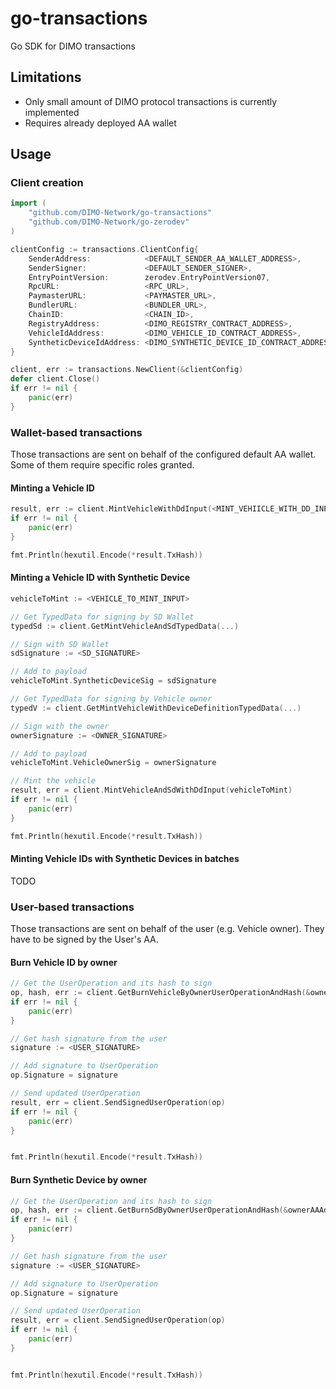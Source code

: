 # go-transactions

Go SDK for DIMO transactions

## Limitations

- Only small amount of DIMO protocol transactions is currently implemented
- Requires already deployed AA wallet

## Usage

### Client creation

```go
import (
    "github.com/DIMO-Network/go-transactions"
    "github.com/DIMO-Network/go-zerodev"
)

clientConfig := transactions.ClientConfig{
    SenderAddress:            <DEFAULT_SENDER_AA_WALLET_ADDRESS>,
    SenderSigner:             <DEFAULT_SENDER_SIGNER>,
    EntryPointVersion:        zerodev.EntryPointVersion07,
    RpcURL:                   <RPC_URL>,
    PaymasterURL:             <PAYMASTER_URL>,
    BundlerURL:               <BUNDLER_URL>,
    ChainID:                  <CHAIN_ID>,
    RegistryAddress:          <DIMO_REGISTRY_CONTRACT_ADDRESS>,
    VehicleIdAddress:         <DIMO_VEHICLE_ID_CONTRACT_ADDRESS>,
    SyntheticDeviceIdAddress: <DIMO_SYNTHETIC_DEVICE_ID_CONTRACT_ADDRESS>,
}

client, err := transactions.NewClient(&clientConfig)
defer client.Close()
if err != nil {
    panic(err)
}
```

### Wallet-based transactions

Those transactions are sent on behalf of the configured default AA wallet. Some of them require specific roles granted.

#### Minting a Vehicle ID

```go
result, err := client.MintVehicleWithDdInput(<MINT_VEHIICLE_WITH_DD_INPUT>)
if err != nil {
    panic(err)
}

fmt.Println(hexutil.Encode(*result.TxHash))
```

#### Minting a Vehicle ID with Synthetic Device

```go
vehicleToMint := <VEHICLE_TO_MINT_INPUT>

// Get TypedData for signing by SD Wallet	
typedSd := client.GetMintVehicleAndSdTypedData(...)

// Sign with SD Wallet
sdSignature := <SD_SIGNATURE>

// Add to payload
vehicleToMint.SyntheticDeviceSig = sdSignature

// Get TypedData for signing by Vehicle owner	
typedV := client.GetMintVehicleWithDeviceDefinitionTypedData(...)

// Sign with the owner
ownerSignature := <OWNER_SIGNATURE>

// Add to payload
vehicleToMint.VehicleOwnerSig = ownerSignature

// Mint the vehicle
result, err = client.MintVehicleAndSdWithDdInput(vehicleToMint)
if err != nil {
    panic(err)
}

fmt.Println(hexutil.Encode(*result.TxHash))
```

#### Minting Vehicle IDs with Synthetic Devices in batches

TODO

### User-based transactions

Those transactions are sent on behalf of the user (e.g. Vehicle owner). They have to be signed by the User's AA.

#### Burn Vehicle ID by owner

```go
// Get the UserOperation and its hash to sign
op, hash, err := client.GetBurnVehicleByOwnerUserOperationAndHash(&ownerAAAddress, <Vehicle TokenID>)
if err != nil {
    panic(err)
}

// Get hash signature from the user
signature := <USER_SIGNATURE>

// Add signature to UserOperation
op.Signature = signature

// Send updated UserOperation
result, err = client.SendSignedUserOperation(op)
if err != nil {
    panic(err)
}


fmt.Println(hexutil.Encode(*result.TxHash))
```

#### Burn Synthetic Device by owner

```go
// Get the UserOperation and its hash to sign
op, hash, err := client.GetBurnSdByOwnerUserOperationAndHash(&ownerAAAddress, <Synthetic Device TokenID>)
if err != nil {
    panic(err)
}

// Get hash signature from the user
signature := <USER_SIGNATURE>

// Add signature to UserOperation
op.Signature = signature

// Send updated UserOperation
result, err = client.SendSignedUserOperation(op)
if err != nil {
    panic(err)
}


fmt.Println(hexutil.Encode(*result.TxHash))
```
